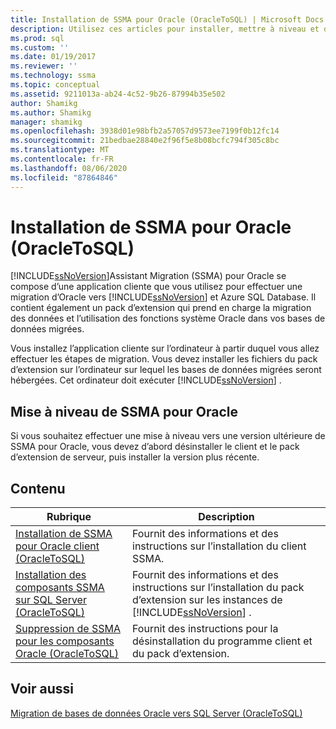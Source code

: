 ```yaml
---
title: Installation de SSMA pour Oracle (OracleToSQL) | Microsoft Docs
description: Utilisez ces articles pour installer, mettre à niveau et désinstaller Assistant Migration SQL Server (SSMA) pour Oracle, qui comprend une application cliente et un pack d’extension.
ms.prod: sql
ms.custom: ''
ms.date: 01/19/2017
ms.reviewer: ''
ms.technology: ssma
ms.topic: conceptual
ms.assetid: 9211013a-ab24-4c52-9b26-87994b35e502
author: Shamikg
ms.author: Shamikg
manager: shamikg
ms.openlocfilehash: 3938d01e98bfb2a57057d9573ee7199f0b12fc14
ms.sourcegitcommit: 21bedbae28840e2f96f5e8b08bcfc794f305c8bc
ms.translationtype: MT
ms.contentlocale: fr-FR
ms.lasthandoff: 08/06/2020
ms.locfileid: "87864846"
---
```

# <a name="installing-ssma--for-oracle-oracletosql"></a>Installation de SSMA pour Oracle (OracleToSQL)
[!INCLUDE[ssNoVersion](../../includes/ssnoversion-md.md)]Assistant Migration (SSMA) pour Oracle se compose d’une application cliente que vous utilisez pour effectuer une migration d’Oracle vers [!INCLUDE[ssNoVersion](../../includes/ssnoversion-md.md)] et Azure SQL Database. Il contient également un pack d’extension qui prend en charge la migration des données et l’utilisation des fonctions système Oracle dans vos bases de données migrées.  
  
Vous installez l’application cliente sur l’ordinateur à partir duquel vous allez effectuer les étapes de migration. Vous devez installer les fichiers du pack d’extension sur l’ordinateur sur lequel les bases de données migrées seront hébergées. Cet ordinateur doit exécuter [!INCLUDE[ssNoVersion](../../includes/ssnoversion-md.md)] .  
  
## <a name="upgrading-ssma-for-oracle"></a>Mise à niveau de SSMA pour Oracle  
Si vous souhaitez effectuer une mise à niveau vers une version ultérieure de SSMA pour Oracle, vous devez d’abord désinstaller le client et le pack d’extension de serveur, puis installer la version plus récente.  
  
## <a name="contents"></a>Contenu  
  
|Rubrique|Description|  
|---------|---------------|  
|[Installation de SSMA pour Oracle client &#40;OracleToSQL&#41;](../../ssma/oracle/installing-ssma-for-oracle-client-oracletosql.md)|Fournit des informations et des instructions sur l’installation du client SSMA.|  
|[Installation des composants SSMA sur SQL Server &#40;OracleToSQL&#41;](../../ssma/oracle/installing-ssma-components-on-sql-server-oracletosql.md)|Fournit des informations et des instructions sur l’installation du pack d’extension sur les instances de [!INCLUDE[ssNoVersion](../../includes/ssnoversion-md.md)] .|  
|[Suppression de SSMA pour les composants Oracle &#40;OracleToSQL&#41;](../../ssma/oracle/removing-ssma-for-oracle-components-oracletosql.md)|Fournit des instructions pour la désinstallation du programme client et du pack d’extension.|  
  
## <a name="see-also"></a>Voir aussi  
[Migration de bases de données Oracle vers SQL Server &#40;OracleToSQL&#41;](../../ssma/oracle/migrating-oracle-databases-to-sql-server-oracletosql.md)  
  
